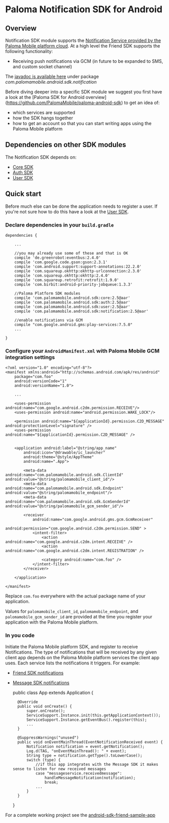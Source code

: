 # Paloma Notification SDK for Android

## Overview
Notification SDK module supports the [Notification Service provided by the Paloma Mobile platform cloud](http://46.137.242.200/docs/notification-service/index.html#_service_description).
At a high level the Friend SDK supports the following functionality:

* Receiving push notifications via GCM (in future to be expanded to SMS, and custom socket channel)

The [javadoc is available here](http://palomamobile.github.io/paloma-android-sdk/docs/index.html) under package _com.palomamobile.android.sdk.notification_

Before diving deeper into a specific SDK module we suggest you first have a look at the [Paloma SDK for Android overview]
 (https://github.com/PalomaMobile/paloma-android-sdk) to get an idea of:

* which services are supported
* how the SDK hangs together
* how to get an account so that you can start writing apps using the Paloma Mobile platform


## Dependencies on other SDK modules
The Notification SDK depends on:

* [Core SDK](../palomamobile-android-sdk-core)
* [Auth SDK](../palomamobile-android-sdk-auth)
* [User SDK](../palomamobile-android-sdk-user)

## Quick start

Before much else can be done the application needs to register a user. If you're not sure how to do this have a look 
at the [User SDK](../palomamobile-android-sdk-user).

### Declare dependencies in your `build.gradle`

    dependencies {
    
        ...

        //you may already use some of these and that is OK
        compile 'de.greenrobot:eventbus:2.4.0'
        compile 'com.google.code.gson:gson:2.3.1'
        compile 'com.android.support:support-annotations:22.2.0'
        compile 'com.squareup.okhttp:okhttp-urlconnection:2.3.0'
        compile 'com.squareup.okhttp:okhttp:2.4.0'
        compile 'com.squareup.retrofit:retrofit:1.9.0'
        compile 'com.birbit:android-priority-jobqueue:1.3.3'
    
        //Paloma Platform SDK modules
        compile 'com.palomamobile.android.sdk:core:2.5@aar'
        compile 'com.palomamobile.android.sdk:auth:2.5@aar'
        compile 'com.palomamobile.android.sdk:user:2.5@aar'
        compile 'com.palomamobile.android.sdk:notification:2.5@aar'
        
        //enable notifications via GCM
        compile "com.google.android.gms:play-services:7.5.0"
        ...
        
    }

### Configure your `AndroidManifest.xml` with Paloma Mobile GCM integration settings

    <?xml version="1.0" encoding="utf-8"?>
    <manifest xmlns:android="http://schemas.android.com/apk/res/android"
        package="com.foo"
        android:versionCode="1"
        android:versionName="1.0">
    
        ...
    
        <uses-permission android:name="com.google.android.c2dm.permission.RECEIVE"/>
        <uses-permission android:name="android.permission.WAKE_LOCK"/>
    
        <permission android:name="${applicationId}.permission.C2D_MESSAGE" android:protectionLevel="signature" />
        <uses-permission android:name="${applicationId}.permission.C2D_MESSAGE" />
        
    
        <application android:label="@string/app_name"
            android:icon="@drawable/ic_launcher"
            android:theme="@style/AppTheme"
            android:name=".App">
    
            <meta-data android:name="com.palomamobile.android.sdk.ClientId" android:value="@string/palomamobile_client_id"/>
            <meta-data android:name="com.palomamobile.android.sdk.Endpoint" android:value="@string/palomamobile_endpoint"/>
            <meta-data android:name="com.palomamobile.android.sdk.GcmSenderId" android:value="@string/palomamobile_gcm_sender_id"/>
    
            <receiver
                android:name="com.google.android.gms.gcm.GcmReceiver"
                android:permission="com.google.android.c2dm.permission.SEND" >
                <intent-filter>
                    <action android:name="com.google.android.c2dm.intent.RECEIVE" />
                    <action android:name="com.google.android.c2dm.intent.REGISTRATION" />
    
                    <category android:name="com.foo" />
                </intent-filter>
            </receiver>
    
        </application>
    
    </manifest>

Replace `com.foo` everywhere with the actual package name of your application.

Values for `palomamobile_client_id`, `palomamobile_endpoint`, and `palomamobile_gcm_sender_id` are provided at the time
you register your application with the Paloma Mobile platform.


### In you code

Initiate the Paloma Mobile platform SDK, and register to receive Notifications. The type of notifications that will be
received by any given client app depends on the Paloma Mobile platform services the client app uses. Each service lists
the notifications it triggers. For example:

* [Friend SDK notifications](http://46.137.242.200/docs/friend-service/index.html#_notifications)
* [Message SDK notifications](http://46.137.242.200/docs/message-service/index.html#_notifications)


    public class App extends Application {
    
        @Override
        public void onCreate() {
            super.onCreate();
            ServiceSupport.Instance.init(this.getApplicationContext());
            ServiceSupport.Instance.getEventBus().register(this);
            ...
        }

        @SuppressWarnings("unused")
        public void onEventMainThread(EventNotificationReceived event) {
            Notification notification = event.getNotification();
            Log.d(TAG, "onEventMainThread(): " + event);
            String type = notification.getType().toLowerCase();
            switch (type) {
                //if this app integrates with the Message SDK it makes sense to listen for new received messages
                case "messageservice.receivedmessage":
                    handleMessageNotification(notification);
                    break;
                ...
            }
        }
    }


For a complete working project see the [android-sdk-friend-sample-app](../palomamobile-android-sdk-notification/android-sdk-notification-sample-app)
